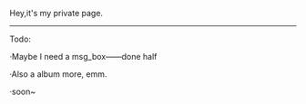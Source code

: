 Hey,it's my private page.
________
Todo:

·Maybe I need a msg_box——done half

·Also a album more, emm.

·soon~
